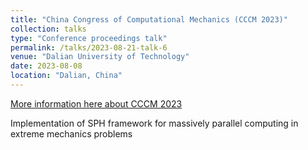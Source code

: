```yaml
---
title: "China Congress of Computational Mechanics (CCCM 2023)"
collection: talks
type: "Conference proceedings talk"
permalink: /talks/2023-08-21-talk-6
venue: "Dalian University of Technology"
date: 2023-08-08
location: "Dalian, China"
---
```

[More information here about CCCM 2023](http://www.cccm2023.org/)

Implementation of SPH framework for massively parallel computing in extreme mechanics problems